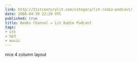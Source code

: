 ```yaml
---
link: http://21stcenturylit.com/category/lit-radio-podcast/
date: 2006-04-30 22:29 UTC
published: true
title: Books Channel » Lit Radio Podcast
tags:
- css
- mp3
- music
---
```


nice 4 column layout
